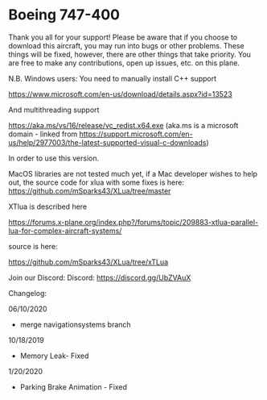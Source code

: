 # Boeing 747-400

Thank you all for your support! Please be aware that if you choose to download this aircraft, you may run into bugs or other problems. These things will be fixed, however, there are other things that take priority. You are free to make any contributions, open up issues, etc. on this plane.

N.B. Windows users:
You need to manually install C++ support

https://www.microsoft.com/en-us/download/details.aspx?id=13523

And multithreading support

https://aka.ms/vs/16/release/vc_redist.x64.exe (aka.ms is a microsoft domain - linked from https://support.microsoft.com/en-us/help/2977003/the-latest-supported-visual-c-downloads)

In order to use this version.

MacOS libraries are not tested much yet, if a Mac developer wishes to help out, the source code for xlua with some fixes is here:
https://github.com/mSparks43/XLua/tree/master

XTlua is described here

https://forums.x-plane.org/index.php?/forums/topic/209883-xtlua-parallel-lua-for-complex-aircraft-systems/

source is here:

https://github.com/mSparks43/XLua/tree/xTLua

Join our Discord:
Discord: https://discord.gg/UbZVAuX

Changelog:

06/10/2020
* merge navigationsystems branch

10/18/2019
* Memory Leak- Fixed

1/20/2020
* Parking Brake Animation - Fixed
